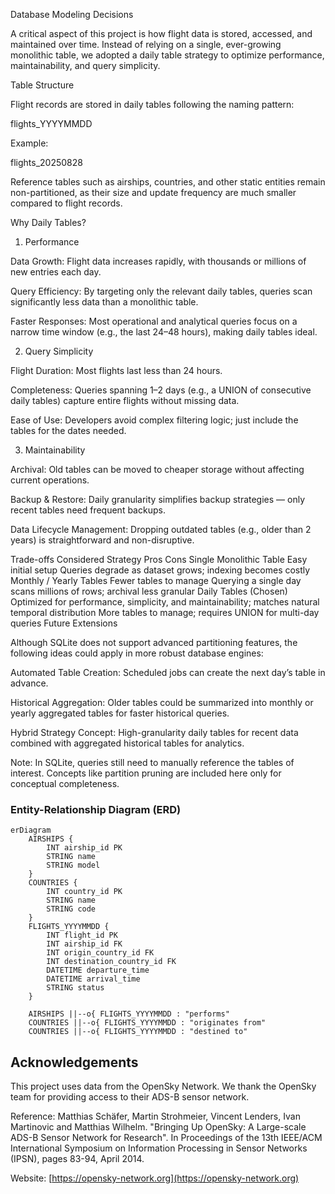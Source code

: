 Database Modeling Decisions

A critical aspect of this project is how flight data is stored, accessed, and maintained over time. Instead of relying on a single, ever-growing monolithic table, we adopted a daily table strategy to optimize performance, maintainability, and query simplicity.

Table Structure

Flight records are stored in daily tables following the naming pattern:

flights_YYYYMMDD


Example:

flights_20250828


Reference tables such as airships, countries, and other static entities remain non-partitioned, as their size and update frequency are much smaller compared to flight records.

Why Daily Tables?
1. Performance

Data Growth: Flight data increases rapidly, with thousands or millions of new entries each day.

Query Efficiency: By targeting only the relevant daily tables, queries scan significantly less data than a monolithic table.

Faster Responses: Most operational and analytical queries focus on a narrow time window (e.g., the last 24–48 hours), making daily tables ideal.

2. Query Simplicity

Flight Duration: Most flights last less than 24 hours.

Completeness: Queries spanning 1–2 days (e.g., a UNION of consecutive daily tables) capture entire flights without missing data.

Ease of Use: Developers avoid complex filtering logic; just include the tables for the dates needed.

3. Maintainability

Archival: Old tables can be moved to cheaper storage without affecting current operations.

Backup & Restore: Daily granularity simplifies backup strategies — only recent tables need frequent backups.

Data Lifecycle Management: Dropping outdated tables (e.g., older than 2 years) is straightforward and non-disruptive.

Trade-offs Considered
Strategy	Pros	Cons
Single Monolithic Table	Easy initial setup	Queries degrade as dataset grows; indexing becomes costly
Monthly / Yearly Tables	Fewer tables to manage	Querying a single day scans millions of rows; archival less granular
Daily Tables (Chosen)	Optimized for performance, simplicity, and maintainability; matches natural temporal distribution	More tables to manage; requires UNION for multi-day queries
Future Extensions

Although SQLite does not support advanced partitioning features, the following ideas could apply in more robust database engines:

Automated Table Creation: Scheduled jobs can create the next day’s table in advance.

Historical Aggregation: Older tables could be summarized into monthly or yearly aggregated tables for faster historical queries.

Hybrid Strategy Concept: High-granularity daily tables for recent data combined with aggregated historical tables for analytics.

Note: In SQLite, queries still need to manually reference the tables of interest. Concepts like partition pruning are included here only for conceptual completeness.

### Entity-Relationship Diagram (ERD)

```mermaid
erDiagram
    AIRSHIPS {
        INT airship_id PK
        STRING name
        STRING model
    }
    COUNTRIES {
        INT country_id PK
        STRING name
        STRING code
    }
    FLIGHTS_YYYYMMDD {
        INT flight_id PK
        INT airship_id FK
        INT origin_country_id FK
        INT destination_country_id FK
        DATETIME departure_time
        DATETIME arrival_time
        STRING status
    }

    AIRSHIPS ||--o{ FLIGHTS_YYYYMMDD : "performs"
    COUNTRIES ||--o{ FLIGHTS_YYYYMMDD : "originates from"
    COUNTRIES ||--o{ FLIGHTS_YYYYMMDD : "destined to"

```

## Acknowledgements

This project uses data from the OpenSky Network. We thank the OpenSky team for providing access to their ADS-B sensor network.

Reference:
Matthias Schäfer, Martin Strohmeier, Vincent Lenders, Ivan Martinovic and Matthias Wilhelm.
"Bringing Up OpenSky: A Large-scale ADS-B Sensor Network for Research".
In Proceedings of the 13th IEEE/ACM International Symposium on Information Processing in Sensor Networks (IPSN), pages 83-94, April 2014.

Website: [https://opensky-network.org](https://opensky-network.org)
